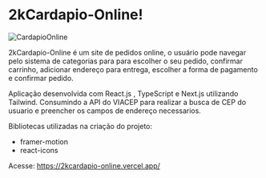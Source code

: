 # 2kCardapio-Online!
![CardapioOnline](https://github.com/KetsonKersen/2kcardapio-online/assets/127996989/1e2e4374-2492-4941-9d75-df53d9994e4d)

2kCardapio-Online é um site de pedidos online, o usuário pode navegar pelo sistema de categorias para para escolher o seu pedido, confirmar carrinho, adicionar endereço para entrega, escolher a forma de pagamento e confirmar pedido.

Aplicação desenvolvida com React.js , TypeScript e Next.js utilizando Tailwind.
Consumindo a API do VIACEP para realizar a busca de CEP do usuario e preencher os campos de endereço necessarios.

Bibliotecas utilizadas na criação do projeto:
- framer-motion
- react-icons

Acesse: https://2kcardapio-online.vercel.app/
